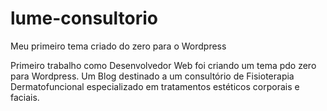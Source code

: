# lume-consultorio
Meu primeiro tema criado do zero para o Wordpress

Primeiro trabalho como Desenvolvedor Web foi criando um tema pdo zero para Wordpress. Um Blog destinado a um consultório de Fisioterapia Dermatofuncional especializado em tratamentos estéticos corporais e faciais.
